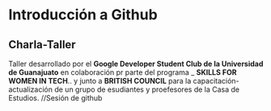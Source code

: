 
# Introducción a Github

## Charla-Taller

Taller desarrollado por el  **Google Developer Student Club de la Universidad de Guanajuato** en colaboración pr parte del programa _ **SKILLS FOR WOMEN IN TECH**..  y junto a **BRITISH COUNCIL** para la capacitación-actualización de un grupo de esudiantes y proefesores de la Casa de Estudios. 
//Sesión de github